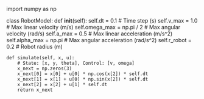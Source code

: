 import numpy as np

class RobotModel:
    def __init__(self):
        self.dt = 0.1  # Time step (s)
        self.v_max = 1.0  # Max linear velocity (m/s)
        self.omega_max = np.pi / 2  # Max angular velocity (rad/s)
        self.a_max = 0.5  # Max linear acceleration (m/s^2)
        self.alpha_max = np.pi  # Max angular acceleration (rad/s^2)
        self.r_robot = 0.2  # Robot radius (m)

    def simulate(self, x, u):
        # State: [x, y, theta], Control: [v, omega]
        x_next = np.zeros(3)
        x_next[0] = x[0] + u[0] * np.cos(x[2]) * self.dt
        x_next[1] = x[1] + u[0] * np.sin(x[2]) * self.dt
        x_next[2] = x[2] + u[1] * self.dt
        return x_next

